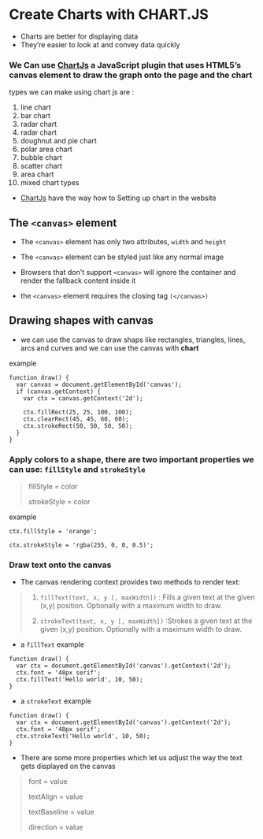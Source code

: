# Create Charts with CHART.JS

* Charts are better for displaying data
* They’re easier to look at and convey data quickly

### We Can use [ChartJs](https://www.chartjs.org/) a JavaScript plugin that uses HTML5’s canvas element to draw the graph onto the page and the chart 
types we can make using chart js are : 

1. line chart
2. bar chart
3. radar chart
4. radar chart
5. doughnut and pie chart
6. polar area chart
7. bubble chart
8. scatter chart
9. area chart
10. mixed chart types

* [ChartJs](https://www.chartjs.org/) have the way how to Setting up chart in the website

## The `<canvas>` element

* The `<canvas>` element has only two attributes, `width` and `height`

* The `<canvas>` element can be styled just like any normal image

* Browsers that don't support `<canvas>` will ignore the container and render the fallback content inside it

*  the `<canvas>` element requires the closing tag `(</canvas>)`

## Drawing shapes with canvas

* we can use the canvas to draw shaps like  rectangles, triangles, lines, arcs and curves and we can use the canvas with **chart**

example 

```
function draw() {
  var canvas = document.getElementById('canvas');
  if (canvas.getContext) {
    var ctx = canvas.getContext('2d');

    ctx.fillRect(25, 25, 100, 100);
    ctx.clearRect(45, 45, 60, 60);
    ctx.strokeRect(50, 50, 50, 50);
  }
}

```

### Apply colors to a shape, there are two important properties we can use: `fillStyle` and `strokeStyle`

> fillStyle = color
>
> strokeStyle = color

example

```
ctx.fillStyle = 'orange';

ctx.strokeStyle = 'rgba(255, 0, 0, 0.5)';

```

### Draw text onto the canvas

* The canvas rendering context provides two methods to render text:
> 1. `fillText(text, x, y [, maxWidth])` : Fills a given text at the given (x,y) position. Optionally with a maximum width to draw.
>
> 2. `strokeText(text, x, y [, maxWidth])` :Strokes a given text at the given (x,y) position. Optionally with a maximum width to draw.

* a `fillText` example

```
function draw() {
  var ctx = document.getElementById('canvas').getContext('2d');
  ctx.font = '48px serif';
  ctx.fillText('Hello world', 10, 50);
}

```

* a `strokeText` example

```
function draw() {
  var ctx = document.getElementById('canvas').getContext('2d');
  ctx.font = '48px serif';
  ctx.strokeText('Hello world', 10, 50);
}

```

* There are some more properties which let us adjust the way the text gets displayed on the canvas

> font = value
>
> textAlign = value
>
> textBaseline = value
>
> direction = value
